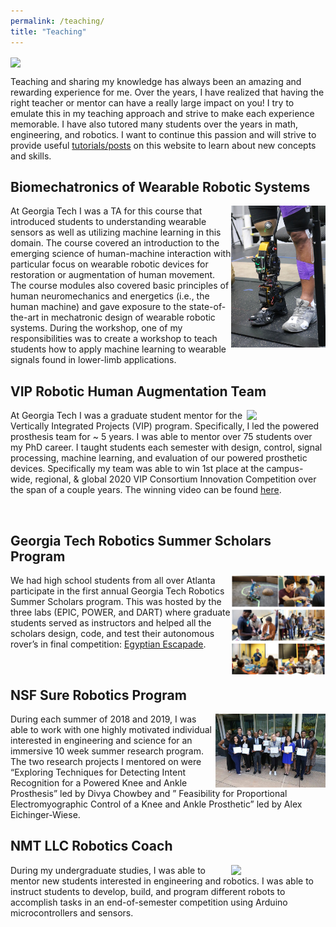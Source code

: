 ```yaml
---
permalink: /teaching/
title: "Teaching"
---
```


<img align="center" src="../images/teaching/teaching_banner.png">

Teaching and sharing my knowledge has always been an amazing and rewarding experience for me. Over the years, I have realized that having the right teacher or mentor can have a really large impact on you! I try to emulate this in my teaching approach and strive to make each experience memorable. I have also tutored many students over the years in math, engineering, and robotics. I want to continue this passion and will strive to provide useful [tutorials/posts](https://kbhakt.github.io/krishan_bhakta//posts/) on this website to learn about new concepts and skills. 

## Biomechatronics of Wearable Robotic Systems

<!-- Useful reference -->
<!-- https://stackoverflow.com/questions/12090472/how-do-i-center-an-image-in-the-readme-md-file-on-github -->

<img align="right" width="30%" src="../images/teaching/prosthesis_w_sub.png">

At Georgia Tech I was a TA for this course that introduced students to understanding wearable sensors as well as utilizing machine learning in this domain. The course covered an introduction to the emerging science of human-machine interaction with particular focus on wearable robotic devices for restoration or augmentation of human movement. The course modules also covered basic principles of human neuromechanics and energetics (i.e., the human machine) and gave exposure to the state-of-the-art in mechatronic design of wearable robotic systems. During the workshop, one of my responsibilities was to create a workshop to teach students how to apply machine learning to wearable signals found in lower-limb applications.

## VIP Robotic Human Augmentation Team

<img align="right" width="25%" src="../images/teaching/prosthesis_sit.png">

At Georgia Tech I was a graduate student mentor for the Vertically Integrated Projects (VIP) program. Specifically, I led the powered prosthesis team for ~ 5 years. I was able to mentor over 75 students over my PhD career. I taught students each semester with design, control, signal processing, machine learning, and evaluation of our powered prosthetic devices. Specifically my team was able to win 1st place at the campus-wide, regional, & global 2020 VIP Consortium Innovation Competition over the span of a couple years. The winning video can be found [here](https://www.youtube.com/watch?v=Fic5vz3W6CI&t=2s).

&nbsp;
&nbsp;
&nbsp;

## Georgia Tech Robotics Summer Scholars Program

<img align="right" width="30%" src="../images/teaching/summer.png">

We had high school students from all over Atlanta participate in the first annual Georgia Tech Robotics Summer Scholars program. This was hosted by the three labs (EPIC, POWER, and DART) where graduate students served as instructors and helped all the scholars design, code, and test their autonomous rover’s in final competition: [Egyptian Escapade](https://www.youtube.com/watch?v=9ViUc8IZHt0).

&nbsp;
&nbsp;
&nbsp;

## NSF Sure Robotics Program

<img align="right" width="35%" src="../images/teaching/sure_2019_winners.png">

During each summer of 2018 and 2019, I was able to work with one highly motivated individual interested in engineering and science for an immersive 10 week summer research program. The two research projects I mentored on were “Exploring Techniques for Detecting Intent Recognition for a Powered Knee and Ankle Prosthesis” led by Divya Chowbey and ” Feasibility for Proportional Electromyographic Control of a Knee and Ankle Prosthetic” led by Alex Eichinger-Wiese.

## NMT LLC Robotics Coach

<img align="right" width="30%" src="../images/teaching/llc_robotics.png">

During my undergraduate studies, I was able to mentor new students interested in engineering and robotics. I was able to instruct students to develop, build, and program different robots to accomplish tasks in an end-of-semester competition using Arduino microcontrollers and sensors.

